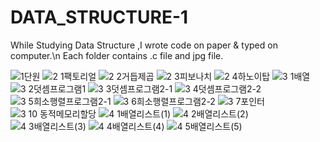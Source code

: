 # DATA_STRUCTURE-1

While Studying Data Structure ,I wrote code on paper & typed on computer.\n
Each folder contains .c file and jpg file.


![1단원](https://user-images.githubusercontent.com/46515441/74413269-742c5980-4e82-11ea-872d-afed09dbca07.JPG)
![2 1팩토리얼](https://user-images.githubusercontent.com/46515441/74413280-78f10d80-4e82-11ea-8e5f-710d7ea8bf4d.JPG)
![2 2거듭제곱](https://user-images.githubusercontent.com/46515441/74413283-7a223a80-4e82-11ea-94bd-52efbcd3445a.JPG)
![2 3피보나치](https://user-images.githubusercontent.com/46515441/74413284-7abad100-4e82-11ea-9a87-c07dbe719736.JPG)
![2 4하노이탑](https://user-images.githubusercontent.com/46515441/74413286-7abad100-4e82-11ea-8fc3-6ccead38e04e.JPG)
![3 1배열](https://user-images.githubusercontent.com/46515441/74413302-827a7580-4e82-11ea-8a7f-b914474c3e09.JPG)
![3 2덧셈프로그램1](https://user-images.githubusercontent.com/46515441/74413308-83aba280-4e82-11ea-8ca6-e9279c3fff40.JPG)
![3 3덧셈프로그램2-1](https://user-images.githubusercontent.com/46515441/74413312-85756600-4e82-11ea-9858-24fb2cdd36a0.JPG)
![3 4덧셈프로그램2-2](https://user-images.githubusercontent.com/46515441/74413313-85756600-4e82-11ea-95cb-4be16410fb23.JPG)
![3 5희소행렬프로그램2-1](https://user-images.githubusercontent.com/46515441/74413314-860dfc80-4e82-11ea-9a50-ac0cc1fd5f18.JPG)
![3 6희소행렬프로그램2-2](https://user-images.githubusercontent.com/46515441/74413316-86a69300-4e82-11ea-8f3f-53ae9529347c.JPG)
![3 7포인터](https://user-images.githubusercontent.com/46515441/74413317-86a69300-4e82-11ea-9bfd-78331613326e.JPG)
![3 10 동적메모리할당](https://user-images.githubusercontent.com/46515441/74413319-873f2980-4e82-11ea-96af-5868dbb4eaaa.JPG)
![4 1배열리스트(1)](https://user-images.githubusercontent.com/46515441/74413337-8e663780-4e82-11ea-98c1-092d34b66cf3.JPG)
![4 2배열리스트(2)](https://user-images.githubusercontent.com/46515441/74413338-902ffb00-4e82-11ea-99d1-0ef92a7a9fe1.JPG)
![4 3배열리스트(3)](https://user-images.githubusercontent.com/46515441/74413339-902ffb00-4e82-11ea-9588-0c250fb84d10.JPG)
![4 4배열리스트(4)](https://user-images.githubusercontent.com/46515441/74413342-90c89180-4e82-11ea-96e4-9000c9895eff.JPG)
![4 5배열리스트(5)](https://user-images.githubusercontent.com/46515441/74413343-91612800-4e82-11ea-9d26-8ca54b9ac786.JPG)
